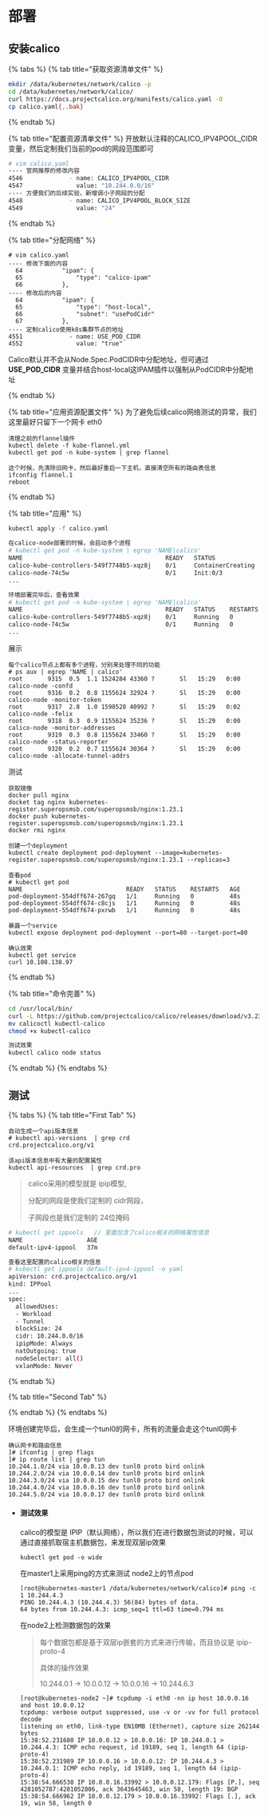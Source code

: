 # 部署

## 安装calico

{% tabs %}
{% tab title="获取资源清单文件" %}
```bash
mkdir /data/kubernetes/network/calico -p
cd /data/kubernetes/network/calico/
curl https://docs.projectcalico.org/manifests/calico.yaml -O
cp calico.yaml{,.bak}
```


{% endtab %}

{% tab title="配置资源清单文件" %}
开放默认注释的CALICO\_IPV4POOL\_CIDR变量，然后定制我们当前的pod的网段范围即可

```bash
# vim calico.yaml
---- 官网推荐的修改内容
4546             - name: CALICO_IPV4POOL_CIDR
4547               value: "10.244.0.0/16"
---- 方便我们的后续实验，新增调小子网段的分配
4548             - name: CALICO_IPV4POOL_BLOCK_SIZE
4549               value: "24"
```


{% endtab %}

{% tab title="分配网络" %}
```
# vim calico.yaml
---- 修改下面的内容
  64           "ipam": {
  65               "type": "calico-ipam"
  66           },
---- 修改后的内容
  64           "ipam": {
  65               "type": "host-local",
  66               "subnet": "usePodCidr"
  67           },
---- 定制calico使用k8s集群节点的地址
4551             - name: USE_POD_CIDR
4552               value: "true"
```

Calico默认并不会从Node.Spec.PodCIDR中分配地址，但可通过**USE\_POD\_CIDR** 变量并结合host-local这IPAM插件以强制从PodCIDR中分配地址


{% endtab %}

{% tab title="应用资源配置文件" %}
为了避免后续calico网络测试的异常，我们这里最好只留下一个网卡 eth0

```
清理之前的flannel插件
kubectl delete -f kube-flannel.yml
kubectl get pod -n kube-system | grep flannel

这个时候，先清除旧网卡，然后最好重启一下主机，直接清空所有的路由表信息
ifconfig flannel.1
reboot
```


{% endtab %}

{% tab title="应用" %}
```bash
kubectl apply -f calico.yaml
 
在calico-node部署的时候，会启动多个进程
# kubectl get pod -n kube-system | egrep 'NAME|calico'
NAME                                        READY   STATUS              RESTARTS       AGE
calico-kube-controllers-549f7748b5-xqz8j    0/1     ContainerCreating   0              9s
calico-node-74c5w                           0/1     Init:0/3            0              9s
...

环境部署完毕后，查看效果
# kubectl get pod -n kube-system | egrep 'NAME|calico'
NAME                                        READY   STATUS    RESTARTS       AGE
calico-kube-controllers-549f7748b5-xqz8j    0/1     Running   0              39s
calico-node-74c5w                           0/1     Running   0              39s
...
```

展示

```
每个calico节点上都有多个进程，分别来处理不同的功能
# ps aux | egrep 'NAME | calico'
root       9315  0.5  1.1 1524284 43360 ?       Sl   15:29   0:00 calico-node -confd
root       9316  0.2  0.8 1155624 32924 ?       Sl   15:29   0:00 calico-node -monitor-token
root       9317  2.8  1.0 1598528 40992 ?       Sl   15:29   0:02 calico-node -felix
root       9318  0.3  0.9 1155624 35236 ?       Sl   15:29   0:00 calico-node -monitor-addresses
root       9319  0.3  0.8 1155624 33460 ?       Sl   15:29   0:00 calico-node -status-reporter
root       9320  0.2  0.7 1155624 30364 ?       Sl   15:29   0:00 calico-node -allocate-tunnel-addrs
```

测试

```
获取镜像
docker pull nginx
docket tag nginx kubernetes-register.superopsmsb.com/superopsmsb/nginx:1.23.1
docker push kubernetes-register.superopsmsb.com/superopsmsb/nginx:1.23.1
docker rmi nginx
```

```
创建一个deployment
kubectl create deployment pod-deployment --image=kubernetes-register.superopsmsb.com/superopsmsb/nginx:1.23.1 --replicas=3

查看pod
# kubectl get pod
NAME                             READY   STATUS    RESTARTS   AGE
pod-deployment-554dff674-267gq   1/1     Running   0          48s
pod-deployment-554dff674-c8cjs   1/1     Running   0          48s
pod-deployment-554dff674-pxrwb   1/1     Running   0          48s

暴露一个service
kubectl expose deployment pod-deployment --port=80 --target-port=80

确认效果
kubectl get service
curl 10.108.138.97
```


{% endtab %}

{% tab title="命令完善" %}
```bash
cd /usr/local/bin/
curl -L https://github.com/projectcalico/calico/releases/download/v3.23.3/calicoctl-linux-amd64 -o calicoctl
mv calicoctl kubectl-calico
chmod +x kubectl-calico

测试效果
kubectl calico node status
```
{% endtab %}
{% endtabs %}

## 测试

{% tabs %}
{% tab title="First Tab" %}
```
自动生成一个api版本信息
# kubectl api-versions  | grep crd
crd.projectcalico.org/v1

该api版本信息中有大量的配置属性
kubectl api-resources  | grep crd.pro
```

> calico采用的模型就是 ipip模型,
>
> 分配的网段是使我们定制的 cidr网段，
>
> 子网段也是我们定制的 24位掩码

```bash
# kubectl get ippools   // 里面包含了calico相关的网络属性信息
NAME                  AGE
default-ipv4-ippool   37m

查看这里配置的calico相关的信息
# kubectl get ippools default-ipv4-ippool -o yaml
apiVersion: crd.projectcalico.org/v1
kind: IPPool
...
spec:
  allowedUses:
  - Workload
  - Tunnel
  blockSize: 24
  cidr: 10.244.0.0/16
  ipipMode: Always
  natOutgoing: true
  nodeSelector: all()
  vxlanMode: Never
```


{% endtab %}

{% tab title="Second Tab" %}

{% endtab %}
{% endtabs %}

环境创建完毕后，会生成一个tunl0的网卡，所有的流量会走这个tunl0网卡

```
确认网卡和路由信息
]# ifconfig | grep flags
]# ip route list | grep tun
10.244.1.0/24 via 10.0.0.13 dev tunl0 proto bird onlink
10.244.2.0/24 via 10.0.0.14 dev tunl0 proto bird onlink
10.244.3.0/24 via 10.0.0.15 dev tunl0 proto bird onlink
10.244.4.0/24 via 10.0.0.16 dev tunl0 proto bird onlink
10.244.5.0/24 via 10.0.0.17 dev tunl0 proto bird onlink
```

*   #### 测试效果

    calico的模型是 IPIP（默认网络），所以我们在进行数据包测试的时候，可以通过直接抓取宿主机数据包，来发现双层ip效果

    `kubectl get pod -o wide`

    在master1上采用ping的方式来测试 node2上的节点pod

    ```
    [root@kubernetes-master1 /data/kubernetes/network/calico]# ping -c 1 10.244.4.3
    PING 10.244.4.3 (10.244.4.3) 56(84) bytes of data.
    64 bytes from 10.244.4.3: icmp_seq=1 ttl=63 time=0.794 ms
    ```

    在node2上检测数据包的效果

    > 每个数据包都是基于双层ip嵌套的方式来进行传输，而且协议是 ipip-proto-4
    >
    > 具体的操作效果
    >
    > 10.244.0.1 -> 10.0.0.12 -> 10.0.0.16 -> 10.244.6.3

    ```
    [root@kubernetes-node2 ~]# tcpdump -i eth0 -nn ip host 10.0.0.16 and host 10.0.0.12
    tcpdump: verbose output suppressed, use -v or -vv for full protocol decode
    listening on eth0, link-type EN10MB (Ethernet), capture size 262144 bytes
    15:38:52.231680 IP 10.0.0.12 > 10.0.0.16: IP 10.244.0.1 > 10.244.4.3: ICMP echo request, id 19189, seq 1, length 64 (ipip-proto-4)
    15:38:52.231989 IP 10.0.0.16 > 10.0.0.12: IP 10.244.4.3 > 10.244.0.1: ICMP echo reply, id 19189, seq 1, length 64 (ipip-proto-4)
    15:38:54.666538 IP 10.0.0.16.33992 > 10.0.0.12.179: Flags [P.], seq 4281052787:4281052806, ack 3643645463, win 58, length 19: BGP
    15:38:54.666962 IP 10.0.0.12.179 > 10.0.0.16.33992: Flags [.], ack 19, win 58, length 0
    ```


